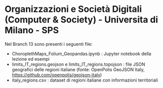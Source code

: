 # Organizzazioni e Società Digitali (Computer & Society) - Universita di Milano - SPS

Nel Branch 13 sono presenti i seguenti file:
- ChoroplethMaps_Folium_Geopandas.ipynb : Jupyter notebook della lezione ed esempi
- limits_IT_regions.geojson e limits_IT_regions.topojson : file JSON geografici delle regioni italiane (fonte: OpenPolis GeoJSON Italy, https://github.com/openpolis/geojson-italy)
- italy_regions.csv : dataset di regioni italiane con informazioni territoriali

